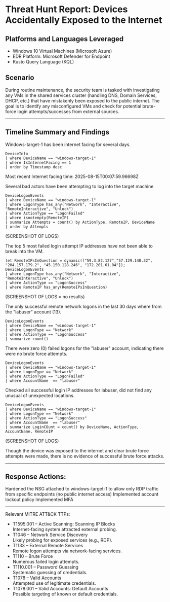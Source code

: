 
# Threat Hunt Report: Devices Accidentally Exposed to the Internet

## Platforms and Languages Leveraged
- Windows 10 Virtual Machines (Microsoft Azure)
- EDR Platform: Microsoft Defender for Endpoint
- Kusto Query Language (KQL)

## Scenario

During routine maintenance, the security team is tasked with investigating any VMs in the shared services cluster (handling DNS, Domain Services, DHCP, etc.) that have mistakenly been exposed to the public internet. The goal is to identify any misconfigured VMs and check for potential brute-force login attempts/successes from external sources.

---
## Timeline Summary and Findings

Windows-target-1 has been internet facing for several days.
```kql
DeviceInfo
| where DeviceName == "windows-target-1"
| where IsInternetFacing == 1
| order by Timestamp desc
```

Most recent Internet facing time:  2025-08-15T00:07:59.96698Z


Several bad actors have been attempting to log into the target machine
```kql
DeviceLogonEvents
| where DeviceName == "windows-target-1"
| where LogonType has_any("Network", "Interactive", "RemoteInteractive", "Unlock")
| where ActionType == "LogonFailed"
| where isnotempty(RemoteIP)
| summarize Attempts = count() by ActionType, RemoteIP, DeviceName
| order by Attempts
```
(SCREENSHOT OF LOGS)

The top 5 most failed login attempt IP addresses have not been able to break into the VM.
```kql
let RemoteIPsInQuestion = dynamic(["59.3.82.127","57.129.140.32", "204.157.179.2", "45.150.128.246", "172.201.61.84"]);
DeviceLogonEvents
| where LogonType has_any("Network", "Interactive", "RemoteInteractive", "Unlock")
| where ActionType == "LogonSuccess"
| where RemoteIP has_any(RemoteIPsInQuestion)
```
(SCREENSHOT OF LOGS = no results)

The only successful remote network logons in the last 30 days where from the "labuser" account (13).
```kql
DeviceLogonEvents
| where DeviceName == "windows-target-1"
| where LogonType == "Network"
| where ActionType == "LogonSuccess"
| summarize count()
```

There were zero (0) failed logons for the "labuser" account, indicating there were no brute force attempts.
```kql
DeviceLogonEvents
| where DeviceName == "windows-target-1"
| where LogonType == "Network"
| where ActionType == "LogonFailed"
| where AccountName  == "labuser"
```
Checked all successful login IP addresses for labuser, did not find any unusual of unexpected locations.
```kql
DeviceLogonEvents
| where DeviceName == "windows-target-1"
| where LogonType == "Network"
| where ActionType == "LogonSuccess"
| where AccountName  == "labuser"
| summarize LoginCOunt = count() by DeviceName, ActionType, AccountName, RemoteIP
```
(SCREENSHOT OF LOGS)

Though the device was exposed to the internet and clear brute force attempts were made, there is no evidence of successful brute force attacks.

---
## Response Actions:

Hardened the NSG attached to windows-target-1 to allow only RDP traffic from specific endpoints (no public internet access)
Implemented account lockout policy
Implemented MFA

---
Relevant MITRE ATT&CK TTPs:

- T1595.001 – Active Scanning: Scanning IP Blocks  
  Internet-facing system attracted external probing.
- T1046 – Network Service Discovery  
  Likely probing for exposed services (e.g., RDP).
- T1133 – External Remote Services  
  Remote logon attempts via network-facing services.
- T1110 – Brute Force  
  Numerous failed login attempts.
- T1110.001 – Password Guessing  
  Systematic guessing of credentials.
- T1078 – Valid Accounts  
  Attempted use of legitimate credentials.
- T1078.001 – Valid Accounts: Default Accounts  
  Possible targeting of known or default credentials.

